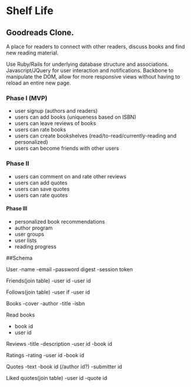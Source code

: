 Shelf Life
==========
## Goodreads Clone.

A place for readers to connect with other readers, discuss books and find new reading material.

Use Ruby/Rails for underlying database structure and associations. Javascript/JQuery for user interaction and notifications. Backbone to manipulate the DOM, allow for more responsive views without having to reload an entire new page.

### Phase I (MVP)
- user signup (authors and readers)
- users can add books (uniqueness based on ISBN)
- users can leave reviews of books
- users can rate books
- users can create bookshelves (read/to-read/currently-reading and personalized)
- users can become friends with other users

### Phase II
- users can comment on and rate other reviews
- users can add quotes
- users can save quotes
- users can rate quotes

#### Phase III
- personalized book recommendations
- author program
- user groups
- user lists
- reading progress

##Schema

User
-name
-email
-password digest
-session token

Friends(join table)
-user id
-user id

Follows(join table)
-user if
-user id

Books
-cover
-author
-title
-isbn

Read books
- book id
- user id


Reviews
-title
-description
-user id
-book id

Ratings
-rating
-user id
-book id

Quotes
-text
-book id (/author id?)
-submitter id

Liked quotes(join table)
-user id
-quote id

